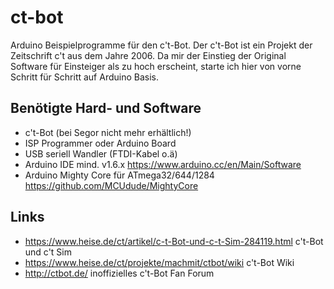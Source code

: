 # ct-bot

Arduino Beispielprogramme für den c't-Bot. Der c't-Bot ist ein Projekt der Zeitschrift c't aus dem Jahre 2006. 
Da mir der Einstieg der Original Software für Einsteiger als zu hoch erscheint, starte ich hier von vorne Schritt für Schritt auf Arduino Basis.

## Benötigte Hard- und Software

* c't-Bot (bei Segor nicht mehr erhältlich!)
* ISP Programmer oder Arduino Board
* USB seriell Wandler (FTDI-Kabel o.ä)
* Arduino IDE mind. v1.6.x https://www.arduino.cc/en/Main/Software
* Arduino Mighty Core für ATmega32/644/1284 https://github.com/MCUdude/MightyCore


## Links

* https://www.heise.de/ct/artikel/c-t-Bot-und-c-t-Sim-284119.html c't-Bot und c't Sim
* https://www.heise.de/ct/projekte/machmit/ctbot/wiki c't-Bot Wiki
* http://ctbot.de/ inoffizielles c't-Bot Fan Forum



